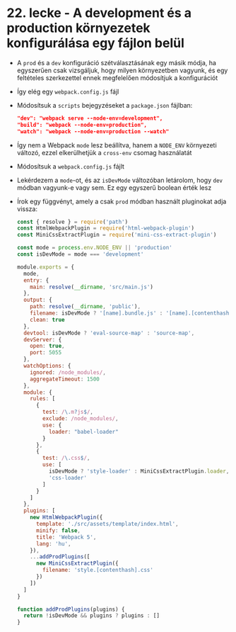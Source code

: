# 22. lecke - A development és a production környezetek konfigurálása egy fájlon belül
- A `prod` és a `dev` konfiguráció szétválasztásának egy másik módja, ha egyszerűen csak vizsgáljuk, hogy milyen környezetben vagyunk, és egy feltételes szerkezettel ennek megfelelően módosítjuk a konfigurációt 
- Így elég egy `webpack.config.js` fájl
- Módosítsuk a `scripts` bejegyzéseket a `package.json` fájlban: 
  
  ```json
  "dev": "webpack serve --node-env=development",
  "build": "webpack --node-env=production",
  "watch": "webpack --node-env=production --watch"
  ```
- Így nem a Webpack `mode` lesz beállítva, hanem a `NODE_ENV` környezeti változó, ezzel elkerülhetjük a `cross-env` csomag használatát
- Módosítsuk a `webpack.config.js` fájlt
- Lekérdezem a `mode`-ot, és az `isDevMode` változóban letárolom, hogy `dev` módban vagyunk-e vagy sem. Ez egy egyszerű boolean érték lesz
- Írok egy függvényt, amely a csak `prod` módban használt pluginokat adja vissza:
  
  ```javascript
  const { resolve } = require('path')
  const HtmlWebpackPlugin = require('html-webpack-plugin')
  const MiniCssExtractPlugin = require('mini-css-extract-plugin')

  const mode = process.env.NODE_ENV || 'production'
  const isDevMode = mode === 'development'

  module.exports = {
    mode,
    entry: {
      main: resolve(__dirname, 'src/main.js')
    },
    output: {
      path: resolve(__dirname, 'public'),
      filename: isDevMode ? '[name].bundle.js' : '[name].[contenthash].js',
      clean: true
    },
    devtool: isDevMode ? 'eval-source-map' : 'source-map',
    devServer: {
      open: true,
      port: 5055
    },
    watchOptions: {
      ignored: /node_modules/,
      aggregateTimeout: 1500
    },
    module: {
      rules: [
        {
          test: /\.m?js$/,
          exclude: /node_modules/,
          use: {
            loader: "babel-loader"
          }
        },
        {
          test: /\.css$/,
          use: [
            isDevMode ? 'style-loader' : MiniCssExtractPlugin.loader,
            'css-loader'
          ]
        }
      ]
    },
    plugins: [
      new HtmlWebpackPlugin({
        template: './src/assets/template/index.html',
        minify: false,
        title: 'Webpack 5',
        lang: 'hu',
      }),
      ...addProdPlugins([
        new MiniCssExtractPlugin({
          filename: 'style.[contenthash].css'
        })
      ])
    ]
  }

  function addProdPlugins(plugins) {
    return !isDevMode && plugins ? plugins : []
  }
  ```